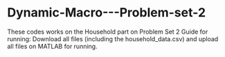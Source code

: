# Dynamic-Macro---Problem-set-2
These codes works on the Household part on Problem Set 2
Guide for running: Download all files (including the household_data.csv) and upload all files on MATLAB for running.
